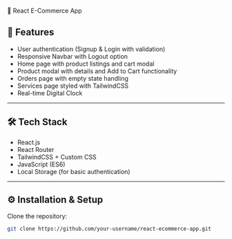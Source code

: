  🛒 React E-Commerce App

## 🚀 Features

* User authentication (Signup & Login with validation)
* Responsive Navbar with Logout option
* Home page with product listings and cart modal
* Product modal with details and Add to Cart functionality
* Orders page with empty state handling
* Services page styled with TailwindCSS
* Real-time Digital Clock

---

## 🛠️ Tech Stack

* React.js
* React Router
* TailwindCSS + Custom CSS
* JavaScript (ES6)
* Local Storage (for basic authentication)

---

## ⚙️ Installation & Setup

Clone the repository:

```bash
git clone https://github.com/your-username/react-ecommerce-app.git
```


